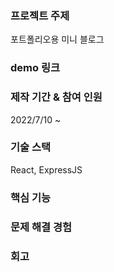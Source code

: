 ### 프로젝트 주제

포트폴리오용 미니 블로그

### demo 링크

### 제작 기간 & 참여 인원

2022/7/10 ~

### 기술 스택

React, ExpressJS

### 핵심 기능

### 문제 해결 경험

### 회고
